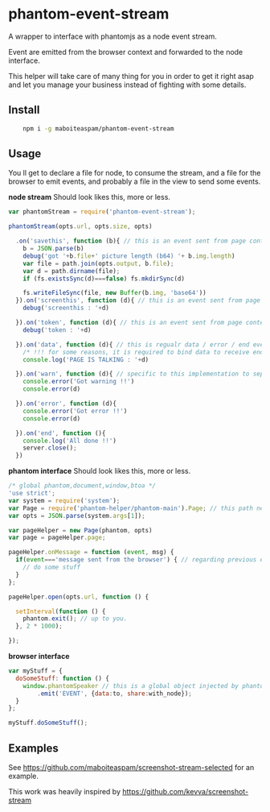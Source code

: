 # phantom-event-stream

A wrapper to interface with phantomjs as a node event stream.

Event are emitted from the browser context and forwarded to the node interface.

This helper will take care of many thing for you in order to get it right asap and let you manage your business instead of fighting with some details.

## Install

```sh
    npm i -g maboiteaspam/phantom-event-stream
```

## Usage

You ll get to declare a file for node, to consume the stream, and a file for the browser to emit events, and probably a file in the view to send some events.

__node stream__ Should look likes this, more or less.

```js
var phantomStream = require('phantom-event-stream');

phantomStream(opts.url, opts.size, opts)

  .on('savethis', function (b){ // this is an event sent from page context
    b = JSON.parse(b)
    debug('got '+b.file+' picture length (b64) '+ b.img.length)
    var file = path.join(opts.output, b.file);
    var d = path.dirname(file);
    if (fs.existsSync(d)===false) fs.mkdirSync(d)

    fs.writeFileSync(file, new Buffer(b.img, 'base64'))
  }).on('screenthis', function (d){ // this is an event sent from page context
    debug('screenthis : '+d)

  }).on('token', function (d){ // this is an event sent from page context
    debug('token : '+d)

  }).on('data', function (d){ // this is regualr data / error / end event
    /* !!! for some reasons, it is required to bind data to receive end event */
    console.log('PAGE IS TALKING : '+d)

  }).on('warn', function (d){ // specific to this implementation to separate page errors from node errors
    console.error('Got warning !!')
    console.error(d)

  }).on('error', function (d){
    console.error('Got error !!')
    console.error(d)

  }).on('end', function (){
    console.log('All done !!')
    server.close();
  })
```

__phantom interface__ Should look likes this, more or less.

```js
/* global phantom,document,window,btoa */
'use strict';
var system = require('system');
var Page = require('phantom-helper/phantom-main').Page; // this path needs to be checked
var opts = JSON.parse(system.args[1]);

var pageHelper = new Page(phantom, opts)
var page = pageHelper.page;

pageHelper.onMessage = function (event, msg) {
  if(event==='message sent from the browser') { // regarding previous example this should be screenthis, savethis, token
    // do some stuff
  }
};

pageHelper.open(opts.url, function () {

  setInterval(function () {
    phantom.exit(); // up to you.
  }, 2 * 1000);

});
```

__browser interface__
```js
var myStuff = {
  doSomeStuff: function () {
    window.phantomSpeaker // this is a global object injected by phantom-stream-events to speak to node/phantom processes
        .emit('EVENT', {data:to, share:with_node});
  }
};

myStuff.doSomeStuff();
```

## Examples

See https://github.com/maboiteaspam/screenshot-stream-selected for an example.

This work was heavily inspired by https://github.com/kevva/screenshot-stream
